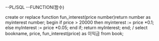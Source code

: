 --PL/SQL
--FUNCTION(함수)

create or replace function fun_interest(price number)return number
as
myinterest number;
begin
if price > 20000 then myinterest := price *0.1;
else myInterest := price *0.05;
end if;
return myInterest;
end;
/
select bookname, price, fun_interest(price) as 이익금
from book;


